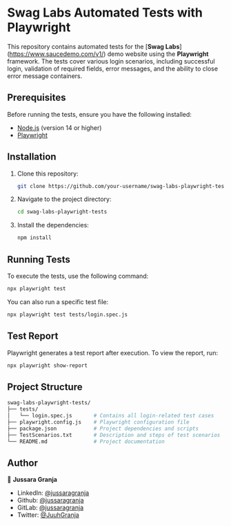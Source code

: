 # Swag Labs Automated Tests with Playwright

This repository contains automated tests for the [**Swag Labs**] (https://www.saucedemo.com/v1/) demo website using the **Playwright** framework. The tests cover various login scenarios, including successful login, validation of required fields, error messages, and the ability to close error message containers.

## Prerequisites

Before running the tests, ensure you have the following installed:

- [Node.js](https://nodejs.org/) (version 14 or higher)
- [Playwright](https://playwright.dev/)

## Installation

1. Clone this repository:
   ```bash
   git clone https://github.com/your-username/swag-labs-playwright-tests.git
   ```
2. Navigate to the project directory:
   ```bash
   cd swag-labs-playwright-tests
   ```
3. Install the dependencies:
   ```bash
   npm install
   ```

## Running Tests

To execute the tests, use the following command:
   ```bash
   npx playwright test
   ```
You can also run a specific test file:
   ```bash
   npx playwright test tests/login.spec.js
   ```

## Test Report

Playwright generates a test report after execution. To view the report, run:
   ```bash
   npx playwright show-report
   ```

## Project Structure
   ```bash
swag-labs-playwright-tests/
├── tests/
│   └── login.spec.js       # Contains all login-related test cases
├── playwright.config.js    # Playwright configuration file
├── package.json            # Project dependencies and scripts
├── TestScenarios.txt       # Description and steps of test scenarios
└── README.md               # Project documentation
```

## Author

👤 **Jussara Granja**

* LinkedIn: [@jussaragranja](https://linkedin.com/in/jussaragranja)
* Github: [@jussaragranja](https://github.com/jussaragranja)
* GitLab: [@jussaragranja](https://gitlab.com/jussaragranja)
* Twitter: [@JuuhGranja](https://twitter.com/JuuhGranja)

